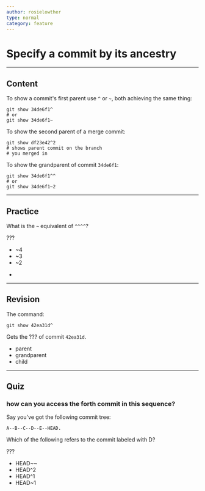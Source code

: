 ```yaml
---
author: rosielowther
type: normal
category: feature
---
```


# Specify a commit by its ancestry


---

## Content

To show a commit's first parent use `^` or `~`, both achieving the same thing:

```plain-text
git show 34de6f1^
# or
git show 34de6f1~
```

To show the second parent of a merge commit:

```plain-text
git show df23e42^2
# shows parent commit on the branch
# you merged in
```

To show the grandparent of commit `34de6f1`:

```plain-text
git show 34de6f1^^
# or
git show 34de6f1~2
```


---

## Practice

What is the `~` equivalent of `^^^^`?

???

- ~4
- ~3
- ~2
- ```plain-text

  ```


---

## Revision

The command:

```plain-text
git show 42ea31d^
```

Gets the ??? of commit `42ea31d`.

- parent
- grandparent
- child


---

## Quiz

### how can you access the forth commit in this sequence?


Say you've got the following commit tree:

```plain-text
A--B--C--D--E--HEAD.
```

Which of the following refers to the commit labeled with D?

 ???

- HEAD~~
- HEAD^2
- HEAD^1
- HEAD~1
 
